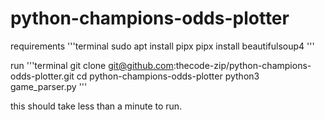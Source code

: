 # python-champions-odds-plotter


requirements
'''terminal
sudo apt install pipx
pipx install beautifulsoup4
'''

run
'''terminal
git clone git@github.com:thecode-zip/python-champions-odds-plotter.git
cd python-champions-odds-plotter
python3 game_parser.py
'''

this should take less than a minute to run.